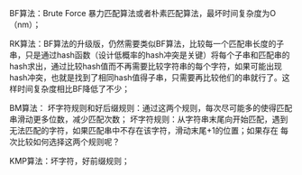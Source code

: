  BF算法：Brute Force 暴力匹配算法或者朴素匹配算法，最坏时间复杂度为O（nm）；

RK算法：BF算法的升级版，仍然需要类似BF算法，比较每一个匹配串长度的子串，只是通过hash函数（设计低概率的hash冲突是关键）将每个子串和匹配串的hash求出，通过比较hash值而不再需要比较字符串的每个字符，如果可能出现hash冲突，也就是找到了相同hash值得子串，只需要再比较他们的串就行了。这样时间复杂度相比BF降低了不少；

BM算法：
   坏字符规则和好后缀规则：通过这两个规则，每次尽可能多的使得匹配串滑动更多位数，减少匹配次数；
   坏字符规则：从字符串末尾向开始匹配，遇到无法匹配的字符，如果匹配串中不存在该字符，滑动末尾+1的位置；如果存在
   每次比较如何选择这两个规则呢？

KMP算法：坏字符，好前缀规则；